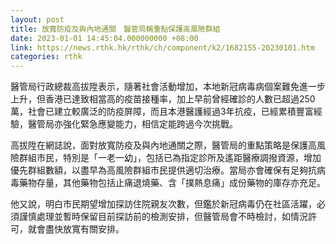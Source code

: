 ```yaml
---
layout: post
title: 放寬防疫及與內地通關　醫管局稱重點保護高風險群組
date: 2023-01-01 14:45:04.000000000 +08:00
link: https://news.rthk.hk/rthk/ch/component/k2/1682155-20230101.htm
categories: rthk
---
```


醫管局行政總裁高拔陞表示，隨著社會活動增加，本地新冠病毒病個案難免進一步上升，但香港已達致相當高的疫苗接種率，加上早前曾經確診的人數已超過250萬，社會已建立較廣泛的防疫屏障，而且本港醫護經過3年抗疫，已經累積豐富經驗，醫管局亦強化緊急應變能力，相信定能跨過今次挑戰。

高拔陞在網誌說，面對放寬防疫及與內地通關之際，醫管局的重點策略是保護高風險群組市民，特別是「一老一幼」，包括已為指定診所及遙距醫療調撥資源，增加優先群組數額，以盡早為高風險群組市民提供適切治療。當局亦會確保有足夠抗病毒藥物存量，其他藥物包括止痛退燒藥、含「撲熱息痛」成份藥物的庫存亦充足。

他又說，明白市民期望增加探訪住院親友次數，但鑑於新冠病毒仍在社區活躍，必須謹慎處理並暫時保留目前探訪前的檢測安排，但醫管局會不時檢討，如情況許可，就會盡快放寬有關安排。
